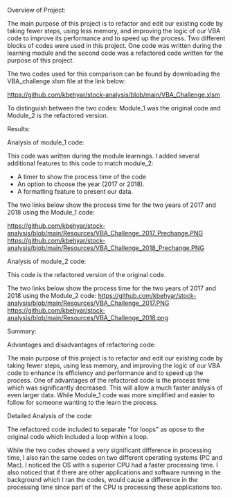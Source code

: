 Overview of Project:

The main purpose of this project is to refactor and edit our existing code by taking fewer steps, using less memory, and improving the logic of our VBA code to improve its performance and to speed up the process. 
Two different blocks of codes were used in this project. One code was written during the learning module and the second code was a refactored code written for the purpose of this project.

The two codes used for this comparison can be found by downloading the VBA_challenge.xlsm file at the link below:

https://github.com/kbehyar/stock-analysis/blob/main/VBA_Challenge.xlsm

To distinguish between the two codes: Module_1 was the original code and Module_2 is the refactored version.


Results:

Analysis of module_1 code:

This code was written during the module learnings. I added several additional features to this code to match module_2:
-	A timer to show the process time of the code
-	An option to choose the year (2017 or 2018).
-	A formatting feature to present our data.
       
The two links below show the process time for the two years of 2017 and 2018 using the Module_1 code:

https://github.com/kbehyar/stock-analysis/blob/main/Resources/VBA_Challenge_2017_Prechange.PNG
https://github.com/kbehyar/stock-analysis/blob/main/Resources/VBA_Challenge_2018_Prechange.PNG


Analysis of module_2 code:

This code is the refactored version of the original code. 

The two links below show the process time for the two years of 2017 and 2018 using the Module_2 code:
https://github.com/kbehyar/stock-analysis/blob/main/Resources/VBA_Challenge_2017.PNG
https://github.com/kbehyar/stock-analysis/blob/main/Resources/VBA_Challenge_2018.png

Summary:

Advantages and disadvantages of refactoring code:

The main purpose of this project is to refactor and edit our existing code by taking fewer steps, using less memory, and improving the logic of our VBA code to enhance its efficiency and performance and to speed up the process. One of advantages of the refactored code is the process time which was significantly decreased. This will allow a much faster analysis of even larger data. 
While Module_1 code was more simplified and easier to follow for someone wanting to the learn the process. 


Detailed Analysis of the code:

The refactored code included to separate "for loops" as opose to the original code which included a loop within a loop.

While the two codes showed a very significant difference in processing time, I also ran the same codes on two different operating systems (PC and Mac). I noticed the OS with a superior CPU had a faster processing time. I also noticed that if there are other applications and software running in the background which I ran the codes, would cause a difference in the processing time since part of the CPU is processing these applications too.

